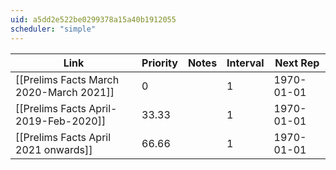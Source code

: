 ```yaml
---
uid: a5dd2e522be0299378a15a40b1912055
scheduler: "simple"
---
```

| Link | Priority | Notes | Interval | Next Rep |
|------|----------|-------|---------|----------|
| [[Prelims Facts March 2020-March 2021]] | 0 |  | 1 | 1970-01-01 |
| [[Prelims Facts April-2019-Feb-2020]] | 33.33 |  | 1 | 1970-01-01 |
| [[Prelims Facts April 2021 onwards]] | 66.66 |  | 1 | 1970-01-01 |